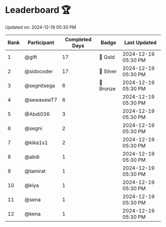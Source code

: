 # Leaderboard 🏆

Updated on: 2024-12-19 05:30 PM

| Rank | Participant       | Completed Days | Badge      | Last Updated         |
|------|-------------------|----------------|------------|----------------------|
| 1    | @gift             | 17             | 🏅 Gold     | 2024-12-19 05:30 PM |
| 2    | @sidocoder        | 17             | 🥈 Silver   | 2024-12-19 05:30 PM |
| 3    | @segnitsega       | 6              | 🥉 Bronze   | 2024-12-19 05:30 PM |
| 4    | @sewasewT7        | 6              |            | 2024-12-19 05:30 PM |
| 5    | @Abdi036          | 3              |            | 2024-12-19 05:30 PM |
| 6    | @segni            | 2              |            | 2024-12-19 05:30 PM |
| 7    | @kika1s1          | 2              |            | 2024-12-19 05:30 PM |
| 8    | @abdi             | 1              |            | 2024-12-19 05:30 PM |
| 9    | @tamirat          | 1              |            | 2024-12-19 05:30 PM |
| 10   | @kiya             | 1              |            | 2024-12-19 05:30 PM |
| 11   | @sena             | 1              |            | 2024-12-19 05:30 PM |
| 12   | @kena             | 1              |            | 2024-12-19 05:30 PM |
